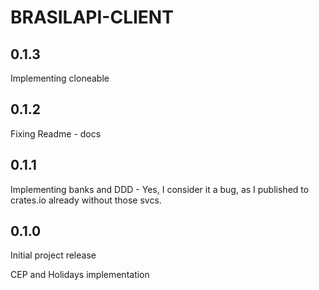 # BRASILAPI-CLIENT
## 0.1.3
Implementing cloneable
## 0.1.2
Fixing Readme - docs
## 0.1.1
Implementing banks and DDD - Yes, I consider it a bug, as I published to crates.io already without those svcs.

## 0.1.0

Initial project release

CEP and Holidays implementation
